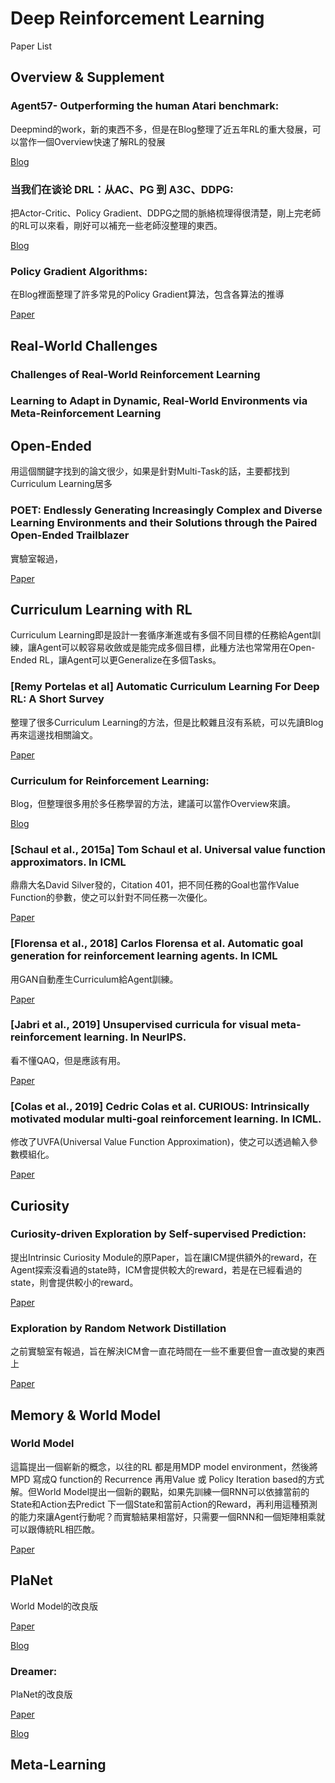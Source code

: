# Deep Reinforcement Learning

Paper List

## Overview & Supplement

### Agent57- Outperforming the human Atari benchmark: 

Deepmind的work，新的東西不多，但是在Blog整理了近五年RL的重大發展，可以當作一個Overview快速了解RL的發展

[Blog](https://deepmind.com/blog/article/Agent57-Outperforming-the-human-Atari-benchmark)

### 当我们在谈论 DRL：从AC、PG 到 A3C、DDPG:

把Actor-Critic、Policy Gradient、DDPG之間的脈絡梳理得很清楚，剛上完老師的RL可以來看，剛好可以補充一些老師沒整理的東西。

[Blog](https://zhuanlan.zhihu.com/p/36506567)

### Policy Gradient Algorithms: 

在Blog裡面整理了許多常見的Policy Gradient算法，包含各算法的推導

[Paper](https://lilianweng.github.io/lil-log/2018/04/08/policy-gradient-algorithms.html)

## Real-World Challenges



### Challenges of Real-World Reinforcement Learning
### Learning to Adapt in Dynamic, Real-World Environments via Meta-Reinforcement Learning

## Open-Ended

用這個關鍵字找到的論文很少，如果是針對Multi-Task的話，主要都找到Curriculum Learning居多


### POET: Endlessly Generating Increasingly Complex and Diverse Learning Environments and their Solutions through the Paired Open-Ended Trailblazer

實驗室報過，

[Paper](https://eng.uber.com/poet-open-ended-deep-learning/)


## Curriculum Learning with RL

Curriculum Learning即是設計一套循序漸進或有多個不同目標的任務給Agent訓練，讓Agent可以較容易收斂或是能完成多個目標，此種方法也常常用在Open-Ended RL，讓Agent可以更Generalize在多個Tasks。

### [Remy Portelas et al] Automatic Curriculum Learning For Deep RL: A Short Survey

整理了很多Curriculum Learning的方法，但是比較雜且沒有系統，可以先讀Blog再來這邊找相關論文。

[Paper](https://arxiv.org/abs/2003.04664)


### Curriculum for Reinforcement Learning:

Blog，但整理很多用於多任務學習的方法，建議可以當作Overview來讀。

[Blog](https://lilianweng.github.io/lil-log/2020/01/29/curriculum-for-reinforcement-learning.html#curriculum-through-self-play)

### [Schaul et al., 2015a] Tom Schaul et al. Universal value function approximators. In ICML

鼎鼎大名David Silver發的，Citation 401，把不同任務的Goal也當作Value Function的參數，使之可以針對不同任務一次優化。

[Paper](http://proceedings.mlr.press/v37/schaul15.pdf)

### [Florensa et al., 2018] Carlos Florensa et al. Automatic goal generation for reinforcement learning agents. In ICML

用GAN自動產生Curriculum給Agent訓練。

[Paper](https://arxiv.org/pdf/1705.06366.pdf)

### [Jabri et al., 2019] Unsupervised curricula for visual meta-reinforcement learning. In NeurIPS.

看不懂QAQ，但是應該有用。

[Paper](https://arxiv.org/abs/1912.04226)

### [Colas et al., 2019] Cedric Colas et al. CURIOUS: Intrinsically motivated modular multi-goal reinforcement learning. In ICML.

修改了UVFA(Universal Value Function Approximation)，使之可以透過輸入參數模組化。

[Paper](https://arxiv.org/abs/1810.06284)

## Curiosity

### Curiosity-driven Exploration by Self-supervised Prediction: 

提出Intrinsic Curiosity Module的原Paper，旨在讓ICM提供額外的reward，在Agent探索沒看過的state時，ICM會提供較大的reward，若是在已經看過的state，則會提供較小的reward。

[Paper](https://pathak22.github.io/noreward-rl/resources/icml17.pdf)

### Exploration by Random Network Distillation

之前實驗室有報過，旨在解決ICM會一直花時間在一些不重要但會一直改變的東西上

[Paper](https://arxiv.org/abs/1810.12894)

## Memory & World Model

### World Model

這篇提出一個嶄新的概念，以往的RL 都是用MDP model environment，然後將MPD 寫成Q function的 Recurrence 再用Value 或 Policy Iteration based的方式解。但World Model提出一個新的觀點，如果先訓練一個RNN可以依據當前的State和Action去Predict 下一個State和當前Action的Reward，再利用這種預測的能力來讓Agent行動呢？而實驗結果相當好，只需要一個RNN和一個矩陣相乘就可以跟傳統RL相匹敵。

[Paper](https://arxiv.org/abs/1803.10122)

## PlaNet

World Model的改良版

[Paper](https://arxiv.org/pdf/1811.04551.pdf)

[Blog](https://ai.googleblog.com/2019/02/introducing-planet-deep-planning.html)

### Dreamer: 

PlaNet的改良版

[Paper](https://arxiv.org/pdf/1912.01603.pdf)

[Blog](https://ai.googleblog.com/2020/03/introducing-dreamer-scalable.html)

## Meta-Learning




